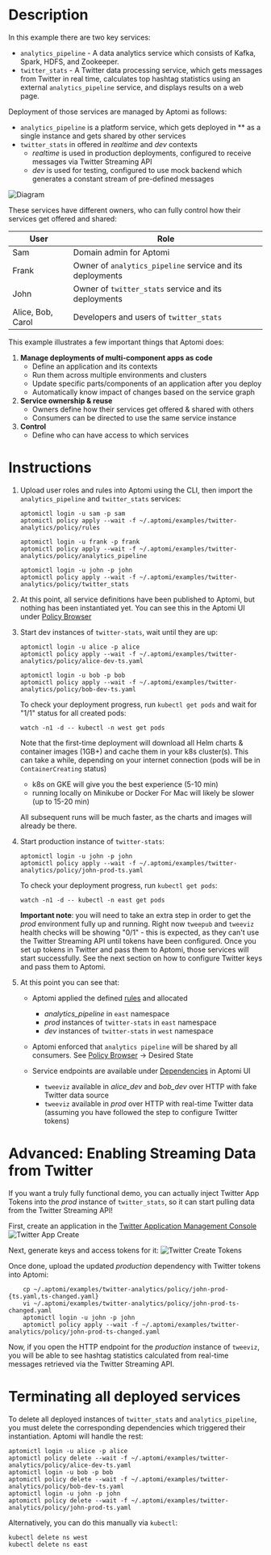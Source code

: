 # Description

In this example there are two key services:
* `analytics_pipeline` - A data analytics service which consists of Kafka, Spark, HDFS, and Zookeeper.
* `twitter_stats` -  A Twitter data processing service, which gets messages from Twitter in real time, calculates top hashtag statistics using an external `analytics_pipeline` service,
   and displays results on a web page.

Deployment of those services are managed by Aptomi as follows:
* `analytics_pipeline` is a platform service, which gets deployed in ** as a single instance and gets shared by other services
* `twitter_stats` in offered in *realtime* and *dev* contexts
  * *realtime* is used in production deployments, configured to receive messages via Twitter Streaming API
  * *dev* is used for testing, configured to use mock backend which generates a constant stream of pre-defined messages  
   
![Diagram](diagram.png)

These services have different owners, who can fully control how their services get offered and shared:

User  | Role
------|-------
Sam   | Domain admin for Aptomi
Frank | Owner of `analytics_pipeline` service and its deployments
John  | Owner of `twitter_stats` service and its deployments
Alice, Bob, Carol | Developers and users of `twitter_stats`

This example illustrates a few important things that Aptomi does:

1. **Manage deployments of multi-component apps as code**
    * Define an application and its contexts
    * Run them across multiple environments and clusters
    * Update specific parts/components of an application after you deploy
    * Automatically know impact of changes based on the service graph
1. **Service ownership & reuse**
    - Owners define how their services get offered & shared with others
    - Consumers can be directed to use the same service instance
1. **Control**
    - Define who can have access to which services

# Instructions

1. Upload user roles and rules into Aptomi using the CLI, then import the `analytics_pipeline` and `twitter_stats` services:
    ```
    aptomictl login -u sam -p sam
    aptomictl policy apply --wait -f ~/.aptomi/examples/twitter-analytics/policy/rules
    
    aptomictl login -u frank -p frank
    aptomictl policy apply --wait -f ~/.aptomi/examples/twitter-analytics/policy/analytics_pipeline
    
    aptomictl login -u john -p john
    aptomictl policy apply --wait -f ~/.aptomi/examples/twitter-analytics/policy/twitter_stats
    ```

1. At this point, all service definitions have been published to Aptomi, but nothing has been instantiated yet. You can see
this in the Aptomi UI under [Policy Browser](http://localhost:27866/#/policy/browse)

1. Start dev instances of `twitter-stats`, wait until they are up:
    ```
    aptomictl login -u alice -p alice
    aptomictl policy apply --wait -f ~/.aptomi/examples/twitter-analytics/policy/alice-dev-ts.yaml
    
    aptomictl login -u bob -p bob
    aptomictl policy apply --wait -f ~/.aptomi/examples/twitter-analytics/policy/bob-dev-ts.yaml
    ```

    To check your deployment progress, run `kubectl get pods` and wait for "1/1" status for all created pods:
    ```
    watch -n1 -d -- kubectl -n west get pods
    ```

    Note that the first-time deployment will download all Helm charts & container images (1GB+) and cache them in your k8s cluster(s). This can take a while, depending on your internet connection (pods will be in `ContainerCreating` status)
      * k8s on GKE will give you the best experience (5-10 min)
      * running locally on Minikube or Docker For Mac will likely be slower (up to 15-20 min)

    All subsequent runs will be much faster, as the charts and images will already be there.

1. Start production instance of `twitter-stats`:

    ```
    aptomictl login -u john -p john
    aptomictl policy apply --wait -f ~/.aptomi/examples/twitter-analytics/policy/john-prod-ts.yaml
    ```

    To check your deployment progress, run `kubectl get pods`:
    ```
    watch -n1 -d -- kubectl -n east get pods
    ```

    **Important note**: you will need to take an extra step in order to get the *prod* environment fully up and running. Right now `tweepub` and `tweeviz` health checks will be showing "0/1" - this
    is expected, as they can't use the Twitter Streaming API until tokens have been configured. Once you set up tokens in Twitter and pass them
    to Aptomi, those services will start successfully. See the next section on how to configure Twitter keys and pass them to Aptomi.

1. At this point you can see that:
    * Aptomi applied the defined [rules](policy/rules/rules.yaml) and allocated
        * *analytics_pipeline* in `east` namespace
        * *prod* instances of `twitter-stats` in `east` namespace
        * *dev* instances of `twitter-stats` in `west` namespace

    * Aptomi enforced that `analytics pipeline` will be shared by all consumers. See [Policy Browser](http://localhost:27866/#/policy/browse) -> Desired State

    * Service endpoints are available under [Dependencies](http://localhost:27866/#/objects/dependencies) in Aptomi UI
        * `tweeviz` available in *alice_dev* and *bob_dev* over HTTP with fake Twitter data source
        * `tweeviz` available in *prod* over HTTP with real-time Twitter data (assuming you have followed the step to configure Twitter tokens)

# Advanced: Enabling Streaming Data from Twitter

If you want a truly fully functional demo, you can actually inject Twitter App Tokens into the *prod* instance of `twitter_stats`, so it can start pulling data from the Twitter Streaming API!

First, create an application in the [Twitter Application Management Console](https://apps.twitter.com) ![Twitter App Create](twitter-app-create.png)

Next, generate keys and access tokens for it:
    ![Twitter Create Tokens](twitter-create-tokens.png)

Once done, upload the updated *production* dependency with Twitter tokens into Aptomi:

```
    cp ~/.aptomi/examples/twitter-analytics/policy/john-prod-{ts.yaml,ts-changed.yaml}
    vi ~/.aptomi/examples/twitter-analytics/policy/john-prod-ts-changed.yaml
    aptomictl login -u john -p john
    aptomictl policy apply --wait -f ~/.aptomi/examples/twitter-analytics/policy/john-prod-ts-changed.yaml
```
Now, if you open the HTTP endpoint for the *production* instance of `tweeviz`, you will be able to see hashtag statistics calculated from real-time messages retrieved via the Twitter Streaming API.

# Terminating all deployed services

To delete all deployed instances of `twitter_stats` and `analytics_pipeline`, you must delete the corresponding dependencies which triggered their instantiation. Aptomi will handle the rest:
```
aptomictl login -u alice -p alice
aptomictl policy delete --wait -f ~/.aptomi/examples/twitter-analytics/policy/alice-dev-ts.yaml
aptomictl login -u bob -p bob
aptomictl policy delete --wait -f ~/.aptomi/examples/twitter-analytics/policy/bob-dev-ts.yaml
aptomictl login -u john -p john
aptomictl policy delete --wait -f ~/.aptomi/examples/twitter-analytics/policy/john-prod-ts.yaml
```

Alternatively, you can do this manually via `kubectl`:
```
kubectl delete ns west
kubectl delete ns east
```
